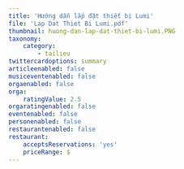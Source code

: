 ```yaml
---
title: 'Hướng dẫn lắp đặt thiết bị Lumi'
file: 'Lap Dat Thiet Bi Lumi.pdf'
thumbnail: huong-dan-lap-dat-thiet-bi-lumi.PNG
taxonomy:
    category:
        - tailieu
twittercardoptions: summary
articleenabled: false
musiceventenabled: false
orgaenabled: false
orga:
    ratingValue: 2.5
orgaratingenabled: false
eventenabled: false
personenabled: false
restaurantenabled: false
restaurant:
    acceptsReservations: 'yes'
    priceRange: $
---
```


